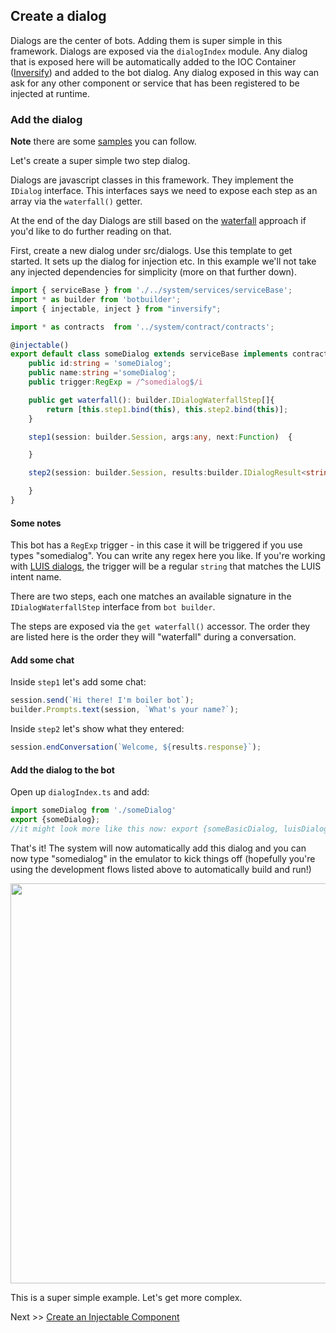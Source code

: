 
## Create a dialog

Dialogs are the center of bots. Adding them is super simple in this framework. Dialogs are exposed via the ```dialogIndex``` module. Any dialog that is exposed here will be automatically added to the IOC Container ([Inversify](http://inversify.io/)) and added to the bot dialog. Any dialog exposed in this way can ask for any other component or service that has been registered to be injected at runtime. 

### Add the dialog

**Note** there are some [samples](https://github.com/MSFTAuDX/BotBoiler/tree/master/src/dialogs/samples) you can follow. 

Let's create a super simple two step dialog. 

Dialogs are javascript classes in this framework. They implement the ```IDialog``` interface. This interfaces says we need to expose each step as an array via the ```waterfall()``` getter. 

At the end of the day Dialogs are still based on the [waterfall](https://docs.microsoft.com/en-us/bot-framework/nodejs/bot-builder-nodejs-dialog-manage-conversation-flow) approach if you'd like to do further reading on that.  

First, create a new dialog under src/dialogs. Use this template to get started. It sets up the dialog for injection etc. In this example we'll not take any injected dependencies for simplicity (more on that further down). 

```typescript
import { serviceBase } from './../system/services/serviceBase';
import * as builder from 'botbuilder';
import { injectable, inject } from "inversify";

import * as contracts  from '../system/contract/contracts';

@injectable()
export default class someDialog extends serviceBase implements contracts.IDialog{
    public id:string = 'someDialog';
    public name:string ='someDialog';
    public trigger:RegExp = /^somedialog$/i

    public get waterfall(): builder.IDialogWaterfallStep[]{
        return [this.step1.bind(this), this.step2.bind(this)];
    }

    step1(session: builder.Session, args:any, next:Function)  {  

    }

    step2(session: builder.Session, results:builder.IDialogResult<string>, next:Function) { 

    }
}
```

#### Some notes
 This bot has a ```RegExp``` trigger - in this case it will be triggered if you use types "somedialog". You can write any regex here you like. If you're working with [LUIS dialogs](https://github.com/MSFTAuDX/BotBoiler/blob/master/src/dialogs/samples/luisDialog.ts), the trigger will be a regular ```string``` that matches the LUIS intent name. 

There are two steps, each one matches an available signature in the ```IDialogWaterfallStep``` interface from ```bot builder```. 

The steps are exposed via the ```get waterfall()``` accessor. The order they are listed here is the order they will "waterfall" during a conversation. 

#### Add some chat

Inside ```step1``` let's add some chat: 

```typescript
session.send(`Hi there! I'm boiler bot`);
builder.Prompts.text(session, `What's your name?`);    
```

Inside ```step2``` let's show what they entered:

```typescript
session.endConversation(`Welcome, ${results.response}`);
```

#### Add the dialog to the bot

Open up ```dialogIndex.ts``` and add: 

```typescript
import someDialog from './someDialog'
export {someDialog};
//it might look more like this now: export {someBasicDialog, luisDialog, qnaDialog, someDialog};
```

That's it! The system will now automatically add this dialog and you can now type "somedialog" in the emulator to kick things off (hopefully you're using the development flows listed above to automatically build and run!)

<img width="640" src="https://user-images.githubusercontent.com/5225782/27893138-2d78973a-6247-11e7-9a97-12d1a7965557.gif"/>

This is a super simple example. Let's get more complex. 

Next >> [Create an Injectable Component](https://github.com/MSFTAuDX/BotBoiler/blob/master/docs/createInjectableComponent.md)